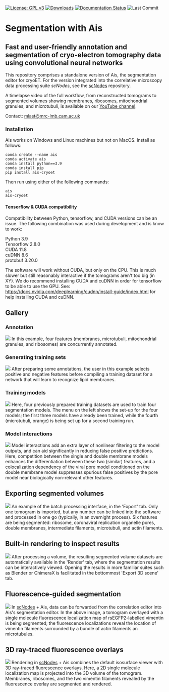 [![License: GPL v3](https://img.shields.io/badge/License-GPLv3-blue.svg)](https://github.com/bionanopatterning/Ais/blob/master/Ais/LICENSE.txt)
[![Downloads](https://img.shields.io/pypi/dm/Ais-cryoET)](https://pypi.org/project/Ais-cryoET/)
[![Documentation Status](https://readthedocs.org/projects/ais-cryoet/badge/?version=latest)](https://ais-cryoet.readthedocs.io/en/latest/?badge=latest)
![Last Commit](https://img.shields.io/github/last-commit/bionanopatterning/Ais)

# Segmentation with Ais #
## Fast and user-friendly annotation and segmentation of cryo-electron tomography data using convolutional neural networks ##

This repository comprises a standalone version of Ais, the segmentation editor for cryoET. For the version integrated into the correlative microscopy data processing suite _scNodes_, see the [scNodes](https://www.github.com/bionanopatterning/scNodes) repository.

A timelapse video of the full workflow, from reconstructed tomograms to segmented volumes showing membranes, ribosomes, mitochondrial granules, and microtubuli, is available on our [YouTube channel](https://www.youtube.com/watch?v=2JIBVJf3kYQ&ab_channel=scNodes).

Contact: mlast@mrc-lmb.cam.ac.uk

### Installation ###
Ais works on Windows and Linux machines but not on MacOS. Install as follows: 
```
conda create --name ais
conda activate ais
conda install python==3.9
conda install pip
pip install ais-cryoet
```

Then run using either of the following commands:
```
ais
ais-cryoet
```
#### Tensorflow & CUDA compatibility ####
Compatibility between Python, tensorflow, and CUDA versions can be an issue. The following combination was used during development and is know to work:

Python 3.9<br/>
Tensorflow 2.8.0<br/>
CUDA 11.8<br/>
cuDNN 8.6<br/>
protobuf 3.20.0<br/>

The software will work without CUDA, but only on the CPU. This is much slower but still reasonably interactive if the tomograms aren't too big (in XY). We do recommend installing CUDA and cuDNN in order for tensorflow to be able to use the GPU. See: https://docs.nvidia.com/deeplearning/cudnn/install-guide/index.html for help installing CUDA and cuDNN. 

## Gallery ##
### Annotation ###
![](Ais/res/scR_segmentation.PNG)
In this example, four features (membranes, microtubuli, mitochondrial granules, and ribosomes) are concurrently annotated. 

### Generating training sets ###
![](Ais/res/scR_trainset.PNG)
After preparing some annotations, the user in this example selects positive and negative features before compiling a training dataset for a network that will learn to recognize lipid membranes.

### Training models ###
![](Ais/res/scR_models_2.PNG)
Here, four previously prepared training datasets are used to train four segmentation models. The menu on the left shows the set-up for the four models; the first three models have already been trained, while the fourth (microtubuli, orange) is being set up for a second training run.

### Model interactions ###
![](Ais/res/scR_interactions.png)
Model interactions add an extra layer of nonlinear filtering to the model outputs, and can aid significantly in reducing false positive predictions. Here, competition between the single and double membrane models enhances the differentiation between these two (similar) features, and a colocalization dependency of the viral pore model conditioned on the double membrane model suppresses spurious false positives by the pore model near biologically non-relevant other features.  

## Exporting segmented volumes ###
![](Ais/res/scR_export.png)
An example of the batch processing interface, in the 'Export' tab. Only one tomogram is imported, but any number can be linked into the software and processed in one go (typically, in an overnight process). Six features are being segmented: ribosome, coronaviral replication organelle pores, double membranes, intermediate filaments, microtubuli, and actin filaments.  

## Built-in rendering to inspect results ## 
![](Ais/res/scR_render.PNG)
After processing a volume, the resulting segmented volume datasets are automatically available in the 'Render' tab, where the segmentation results can be interactively viewed. Opening the results in more familiar suites such as Blender or ChimeraX is facilitated in the bottommost 'Export 3D scene' tab.

## Fluorescence-guided segmentation ##
![](Ais/res/scR_fluo_g_seg.png)
In [scNodes](github.com/bionanopatterning/scNodes) + Ais, data can be forwarded from the correlation editor into Ais's segmentation editor. In the above image, a tomogram overlayed with a single molecule fluorescence localization map of rsEGFP2-labelled vimentin is being segmented; the fluorescence localizations reveal the location of vimentin filaments surrounded by a bundle of actin filaments an microtubules.

## 3D ray-traced fluorescence overlays ## 
![](Ais/res/scR_fluo_overlay.png)
Rendering in [scNodes](github.com/bionanopatterning/scNodes) + Ais combines the default isosurface viewer with 3D ray-traced fluorescence overlays. Here, a 2D single molecule localization map is projected into the 3D volume of the tomogram. Membranes, ribosomes, and the two vimentin filaments revealed by the fluorescence overlay are segmented and rendered.  